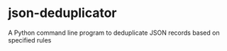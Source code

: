 # json-deduplicator
A Python command line program to deduplicate JSON records based on specified rules
